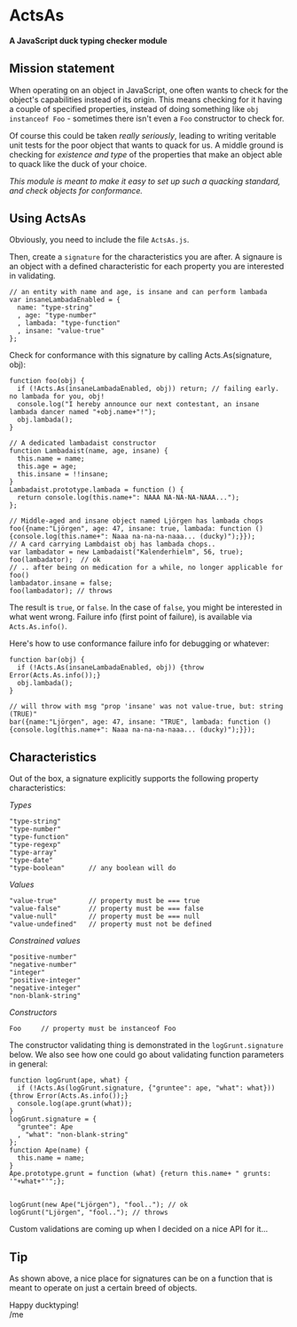 ActsAs
=========

#### A JavaScript duck typing checker module ####

Mission statement
-----------------
When operating on an object in JavaScript, one often wants to check for the object's capabilities instead of its origin.
This means checking for it having a couple of specified properties, instead of doing something like `obj instanceof Foo` - sometimes there isn't even a `Foo` constructor to check for.


Of course this could be taken *really seriously*, leading to writing veritable unit tests for the poor object that wants to quack for us.
A middle ground is checking for *existence and type* of the properties that make an object able to quack like the duck of your choice.

*This module is meant to make it easy to set up such a quacking standard, and check objects for conformance.*



Using ActsAs
------------

Obviously, you need to include the file `ActsAs.js`.

Then, create a `signature` for the characteristics you are after. A signaure is an object with a defined characteristic for each property you are interested in validating.

    // an entity with name and age, is insane and can perform lambada
    var insaneLambadaEnabled = {
      name: "type-string"
      , age: "type-number"
      , lambada: "type-function"
      , insane: "value-true"
    };

Check for conformance with this signature by calling Acts.As(signature, obj):

    function foo(obj) {
      if (!Acts.As(insaneLambadaEnabled, obj)) return; // failing early. no lambada for you, obj!
      console.log("I hereby announce our next contestant, an insane lambada dancer named "+obj.name+"!");
      obj.lambada();
    }
    
    // A dedicated lambadaist constructor
    function Lambadaist(name, age, insane) {
      this.name = name;
      this.age = age;
      this.insane = !!insane;
    }
    Lambadaist.prototype.lambada = function () {
      return console.log(this.name+": NAAA NA-NA-NA-NAAA...");
    };
    
    // Middle-aged and insane object named Ljörgen has lambada chops
    foo({name:"Ljörgen", age: 47, insane: true, lambada: function () {console.log(this.name+": Naaa na-na-na-naaa... (ducky)");}});
    // A card carrying Lambdaist obj has lambada chops..
	var lambadator = new Lambadaist("Kalenderhielm", 56, true);
    foo(lambadator);  // ok
	// .. after being on medication for a while, no longer applicable for foo()
	lambadator.insane = false;
	foo(lambadator); // throws

    


The result is `true`, or `false`. In the case of `false`, you might be interested in what went wrong. Failure info (first point of failure), is available via `Acts.As.info()`.

Here's how to use conformance failure info for debugging or whatever:

    function bar(obj) {
      if (!Acts.As(insaneLambadaEnabled, obj)) {throw Error(Acts.As.info());}
      obj.lambada();
    }

    // will throw with msg "prop 'insane' was not value-true, but: string (TRUE)"
    bar({name:"Ljörgen", age: 47, insane: "TRUE", lambada: function () {console.log(this.name+": Naaa na-na-na-naaa... (ducky)");}});


Characteristics
---------------

Out of the box, a signature explicitly supports the following property characteristics:
	
*Types*

   	"type-string"
    "type-number"
    "type-function"
    "type-regexp"
    "type-array"
	"type-date"
	"type-boolean"      // any boolean will do

*Values*

	"value-true"        // property must be === true
    "value-false"       // property must be === false
    "value-null"        // property must be === null
    "value-undefined"   // property must not be defined

*Constrained values*

	"positive-number"
    "negative-number"
	"integer"
	"positive-integer"
	"negative-integer"
	"non-blank-string"
	
*Constructors*

	Foo		// property must be instanceof Foo
	
The constructor validating thing is demonstrated in the `logGrunt.signature` below.
We also see how one could go about validating function parameters in general:
	
	function logGrunt(ape, what) {
	  if (!Acts.As(logGrunt.signature, {"gruntee": ape, "what": what})) {throw Error(Acts.As.info());}
	  console.log(ape.grunt(what));
	}
	logGrunt.signature = {
	  "gruntee": Ape
	  , "what": "non-blank-string"
	};
	function Ape(name) {
	  this.name = name;
	}
	Ape.prototype.grunt = function (what) {return this.name+ " grunts: '"+what+"'";};
	

	logGrunt(new Ape("Ljörgen"), "fool.."); // ok
	logGrunt("Ljörgen", "fool.."); // throws



Custom validations are coming up when I decided on a nice API for it...


Tip
---

As shown above, a nice place for signatures can be on a function that is meant to operate on just a certain breed of objects.


Happy ducktyping!  
/me
